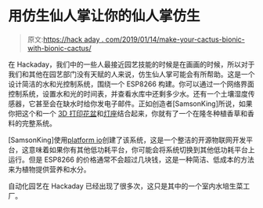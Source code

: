 # 用仿生仙人掌让你的仙人掌仿生

> 原文:[https://hack aday . com/2019/01/14/make-your-cactus-bionic-with-bionic-cactus/](https://hackaday.com/2019/01/14/make-your-cactus-bionic-with-bionic-cactus/)

在 Hackaday，我们中的一些人最接近园艺技能的时候是在画画的时候，所以对于我们和其他在园艺部门没有天赋的人来说，仿生仙人掌可能会有所帮助。这是一个设计简洁的水和光控制系统，围绕一个 ESP8266 构建。你可以通过一个网络界面控制系统，设置水和光的时间表，并查看水库中还剩多少水。还有一个土壤湿度传感器，它甚至会在缺水时给你发电子邮件。正如创造者[SamsonKing]所说，如果你把这个和一个 [3D 打印花盆](https://www.thingiverse.com/thing:3351677)和[灯座](https://www.thingiverse.com/thing:3351565)结合起来，你就有了一个在隆冬种植香草和香料的完整系统。

[SamsonKing]使用[platform io](https://platformio.org/)创建了该系统，这是一个整洁的开源物联网开发平台，这意味着如果你有其他低功耗平台，你可能会将系统切换到其他低功耗平台上运行。但是 ESP8266 的价格通常不会超过几块钱，这是一种简洁、低成本的方法来为植物提供营养和水分。

自动化园艺在 Hackaday 已经出现了很多次，这只是其中的一个室内水培生菜工厂。